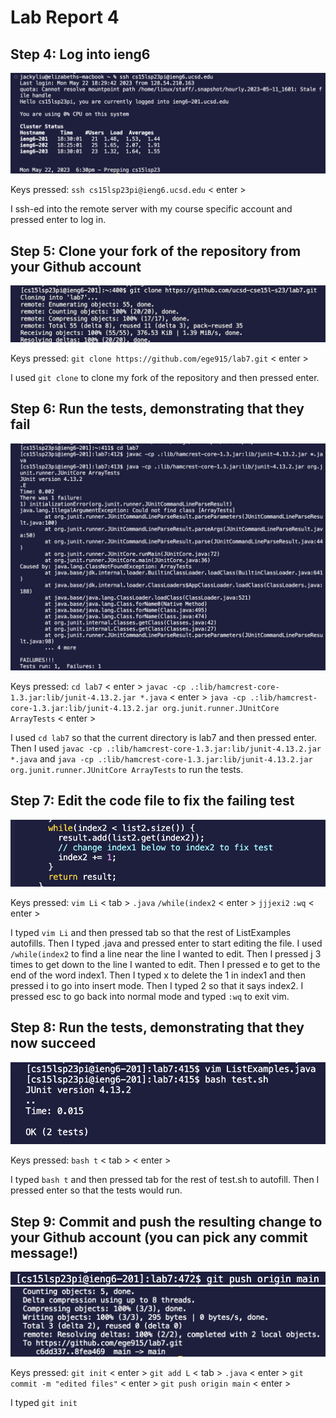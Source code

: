 # Lab Report 4

## Step 4: Log into ieng6
![Image](step4.png)

Keys pressed: ```ssh cs15lsp23pi@ieng6.ucsd.edu``` < enter > 

I ssh-ed into the remote server with my course specific account and pressed enter to log in.

## Step 5: Clone your fork of the repository from your Github account
![Image](step5redo.png) 

Keys pressed: ```git clone https://github.com/ege915/lab7.git``` < enter >

I used ```git clone``` to clone my fork of the repository and then pressed enter.

## Step 6: Run the tests, demonstrating that they fail
![Image](step6.png)

Keys pressed: ```cd lab7``` < enter > ```javac -cp .:lib/hamcrest-core-1.3.jar:lib/junit-4.13.2.jar *.java``` < enter > ```java -cp .:lib/hamcrest-core-1.3.jar:lib/junit-4.13.2.jar org.junit.runner.JUnitCore ArrayTests``` < enter >

I used ```cd lab7``` so that the current directory is lab7 and then pressed enter. Then I used ```javac -cp .:lib/hamcrest-core-1.3.jar:lib/junit-4.13.2.jar *.java``` and ```java -cp .:lib/hamcrest-core-1.3.jar:lib/junit-4.13.2.jar org.junit.runner.JUnitCore ArrayTests``` to run the tests.

## Step 7: Edit the code file to fix the failing test
![Image](step7.png)

Keys pressed: ```vim Li``` < tab > ```.java``` <enter> ```/while(index2``` < enter > ```jjjexi2```<esc> ```:wq``` < enter > 
  
I typed ```vim Li``` and then pressed tab so that the rest of ListExamples autofills. Then I typed .java and pressed enter to start editing the file. I used ```/while(index2``` to find a line near the line I wanted to edit. Then I pressed j 3 times to get down to the line I wanted to edit. Then I pressed e to get to the end of the word index1. Then I typed x to delete the 1 in index1 and then pressed i to go into insert mode. Then I typed 2 so that it says index2. I pressed esc to go back into normal mode and typed ```:wq``` to exit vim.

## Step 8: Run the tests, demonstrating that they now succeed
![Image](step8.png)

Keys pressed: ```bash t``` < tab > < enter >
  
I typed ```bash t``` and then pressed tab for the rest of test.sh to autofill. Then I pressed enter so that the tests would run. 

## Step 9: Commit and push the resulting change to your Github account (you can pick any commit message!)
![Image](step9-1.png)
![Image](step9-2.png)

Keys pressed: ```git init``` < enter > ```git add L``` < tab > ```.java``` < enter > ```git commit -m "edited files"``` < enter > ```git push origin main``` < enter >
  
I typed ```git init``` 
  
